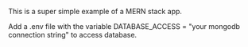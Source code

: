 This is a super simple example of a MERN stack app.

Add a .env file with the variable DATABASE_ACCESS = "your mongodb connection string" to access database.
